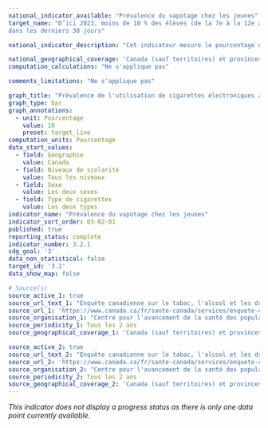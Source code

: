 ```yaml
---
national_indicator_available: "Prévalence du vapotage chez les jeunes"
target_name: "D’ici 2023, moins de 10 % des élèves (de la 7e à la 12e année) ont utilisé des produits de vapotage (cigarette électronique seulement) 
dans les derniers 30 jours"

national_indicator_description: "Cet indicateur mesure le pourcentage d'élèves de la 7e à la 12e année (de la 1re à la 5e année du secondaire au Québec) qui ont utilisé des produits de vapotage (cigarettes électroniques seulement) au cours des 30 derniers jours. Ceci inclue les utilisateurs actuel ainsi que les utilisateurs expérimentaux qui ont essayés une cigarette électronique au cours des 30 dernier jours."

national_geographical_coverage: 'Canada (sauf territoires) et provinces'
computation_calculations: "Ne s'applique pas"

comments_limitations: "Ne s'applique pas"

graph_title: "Prévalence de l'utilisation de cigarettes électroniques au cours des 30 derniers jours"
graph_type: bar
graph_annotations:
  - unit: Pourcentage
    value: 10
    preset: target_line
computation_units: Pourcentage
data_start_values:
  - field: Géographie
    value: Canada
  - field: Niveaux de scolarité
    value: Tous les niveaux
  - field: Sexe
    value: Les deux sexes
  - field: Type de cigarettes
    value: Les deux types
indicator_name: "Prévalence du vapotage chez les jeunes"
indicator_sort_order: 03-02-01
published: true
reporting_status: complete
indicator_number: 3.2.1
sdg_goal: '3'
data_non_statistical: false
target_id: '3.2'
data_show_map: false

# Source(s)
source_active_1: true
source_url_text_1: "Enquête canadienne sur le tabac, l'alcool et les drogues chez les élèves de 2018-2019"
source_url_1: 'https://www.canada.ca/fr/sante-canada/services/enquete-canadienne-tabac-alcool-et-drogues-eleves/2018-2019-tableaux-detailles.html'
source_organisation_1: "Centre pour l'avancement de la santé des populations Propel de l'Université de Waterloo"
source_periodicity_1: Tous les 2 ans
source_geographical_coverage_1: 'Canada (sauf territoires) et provinces'

source_active_2: true
source_url_text_2: "Enquête canadienne sur le tabac, l'alcool et les drogues chez les élèves de 2016-2017"
source_url_2: 'https://www.canada.ca/fr/sante-canada/services/enquete-canadienne-tabac-alcool-et-drogues-eleves/2016-2017-tableaux-supplementaires.html#t6'
source_organisation_2: "Centre pour l'avancement de la santé des populations Propel de l'Université de Waterloo"
source_periodicity_2: Tous les 2 ans
source_geographical_coverage_2: 'Canada (sauf territoires) et provinces'
---
```

<i>This indicator does not display a progress status as there is only one data point currently available.</i>
